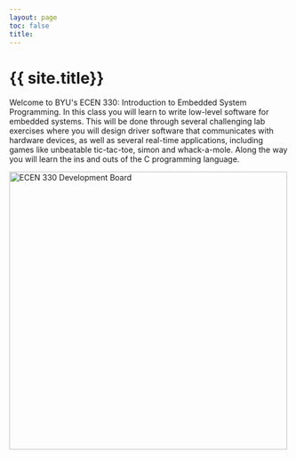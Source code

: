 ```yaml
---
layout: page
toc: false
title: 
---
```


# {{ site.title}}

Welcome to BYU's ECEN 330: Introduction to Embedded System Programming.  In this class you will learn to write low-level software for embedded systems.  This will be done through several challenging lab exercises where you will design driver software that communicates with hardware devices, as well as several real-time applications, including games like unbeatable tic-tac-toe, simon and whack-a-mole.  Along the way you will learn the ins and outs of the C programming language.

<img src="{% link media/y-badge.jpg %}" width="500" alt="ECEN 330 Development Board">